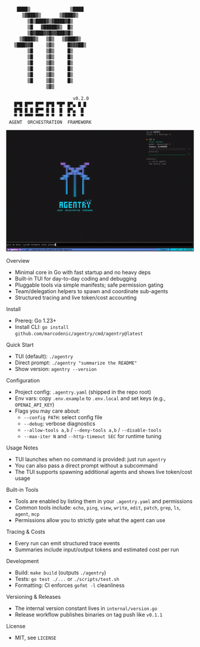 ```
                                 
                                 
    ████▒               ▒████    
      ▒▓███▓▒       ▒▓███▓▒      
        ▒█▒████▓▒▓████▓█▒        
        ▒█   ▓█████▓▒  █▒        
        ▒█▓███▓▓█▓▓███▓█▒        
     ▒▓███▓▒   ▒▓▒   ▒▓███▓▒     
   ▒███▓▓█     ▒▓▒     █▓▓▓██▒   
        ▒█     ▒▓▒     █▒        
        ▒█     ▒▓▒     █▒        
        ▒█     ▒▓▒     █▒        
        ▒█     ▒▓▒     █▒        
        ▒█     ▒▓▒     █▒        
        ▒█     ▒▓▒     █▒        
               ▒▓▒               
                                 
                         v0.2.0  
   █▀█ █▀▀ █▀▀ █▀█ ▀█▀ █▀▄ █ █   
   █▀█ █ █ █▀▀ █ █  █  █▀▄  █    
   ▀ ▀ ▀▀▀ ▀▀▀ ▀ ▀  ▀  ▀ ▀  ▀    
 AGENT  ORCHESTRATION  FRAMEWORK 
```

![Demo](agentry.gif)

Overview
- Minimal core in Go with fast startup and no heavy deps
- Built-in TUI for day-to-day coding and debugging
- Pluggable tools via simple manifests; safe permission gating
- Team/delegation helpers to spawn and coordinate sub-agents
- Structured tracing and live token/cost accounting

Install
- Prereq: Go 1.23+
- Install CLI: `go install github.com/marcodenic/agentry/cmd/agentry@latest`

Quick Start
- TUI (default): `./agentry`
- Direct prompt: `./agentry "summarize the README"`
- Show version: `agentry --version`

Configuration
- Project config: `.agentry.yaml` (shipped in the repo root)
- Env vars: copy `.env.example` to `.env.local` and set keys (e.g., `OPENAI_API_KEY`)
- Flags you may care about:
  - `--config PATH`: select config file
  - `--debug`: verbose diagnostics
  - `--allow-tools a,b` / `--deny-tools a,b` / `--disable-tools`
  - `--max-iter N` and `--http-timeout SEC` for runtime tuning

Usage Notes
- TUI launches when no command is provided: just run `agentry`
- You can also pass a direct prompt without a subcommand
- The TUI supports spawning additional agents and shows live token/cost usage

Built-in Tools
- Tools are enabled by listing them in your `.agentry.yaml` and permissions
- Common tools include: `echo`, `ping`, `view`, `write`, `edit`, `patch`, `grep`, `ls`, `agent`, `mcp`
- Permissions allow you to strictly gate what the agent can use

Tracing & Costs
- Every run can emit structured trace events
- Summaries include input/output tokens and estimated cost per run

Development
- Build: `make build` (outputs `./agentry`)
- Tests: `go test ./...` or `./scripts/test.sh`
- Formatting: CI enforces `gofmt -l` cleanliness

Versioning & Releases
- The internal version constant lives in `internal/version.go`
- Release workflow publishes binaries on tag push like `v0.1.1`

License
- MIT, see `LICENSE`
